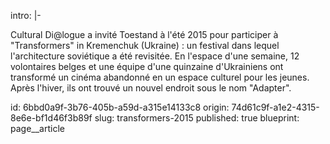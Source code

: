 intro: |-
  <p>Cultural Di@logue a invité Toestand à l'été 2015 pour participer à "Transformers" in Kremenchuk (Ukraine) : un festival dans lequel l'architecture soviétique a été revisitée. En l'espace d'une semaine, 12 volontaires belges et une équipe d'une quinzaine d'Ukrainiens ont transformé un cinéma abandonné en un espace culturel pour les jeunes. Après l'hiver, ils ont trouvé un nouvel endroit sous le nom "Adapter".<br>
  </p>
id: 6bbd0a9f-3b76-405b-a59d-a315e14133c8
origin: 74d61c9f-a1e2-4315-8e6e-bf1d46f3b89f
slug: transformers-2015
published: true
blueprint: page__article
